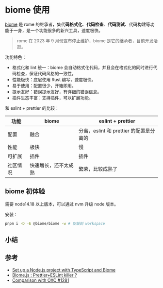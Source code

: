 # biome 使用

[biome](https://biomejs.dev/) 是 rome 的继承者，集代**码格式化**、**代码检查**、**代码测试**、代码构建等功能于一身，是一个功能很多的新兴工具，速度极快。

> rome 在 2023 年 9 月份宣布停止维护，biome 是它的继承者，目前开发活跃。

功能特色：

- 格式化和 lint 统一：biome 会自动格式化代码，并且会在格式化的同时进行代码检查，保证代码风格的一致性。
- 性能极快：底层使用 Rust 编写，速度极快。
- 易于使用：配置很少，开箱即用。
- 提示友好：错误提示友好，有详细的错误信息。
- 插件生态丰富：支持插件，可以扩展功能。

和 eslint + prettier 的比较：

| 功能     | biome                | eslint + prettier                       |
| -------- | -------------------- | --------------------------------------- |
| 配置     | 融合                 | 分离，eslint 和 prettier 的配置是分离的 |
| 性能     | 极快                 | 慢                                      |
| 可扩展   | 插件                 | 插件                                    |
| 社区情况 | 快速增长，还不太成熟 | 繁荣，比较成熟了                        |

## biome 初体验

需要 node14.18 以上版本，可以通过 nvm 升级 node 版本。

安装：

```bash
pnpm i -D -E @biome/biome -w # 安装到 workspace
```

## 小结

## 参考

- [Set up a Node.js project with TypeScript and Biome](https://blog.tericcabrel.com/nodejs-typescript-biome/)
- [Biome.js : Prettier+ESLint killer ?](https://walterspieler.dev/blog/biome-js-prettier-eslint-killer)
- [Comparison with OXC #1281](https://github.com/biomejs/biome/discussions/1281)
